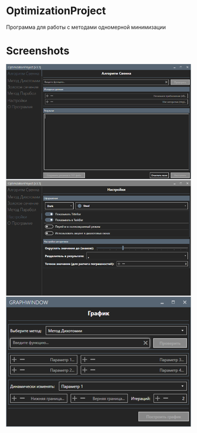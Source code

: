 # OptimizationProject
Программа для работы с методами одномерной минимизации

# Screenshots
![](screenshots/1.png)
![](screenshots/2.png)
![](screenshots/3.png)
